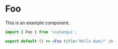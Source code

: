 # Foo

This is an example component.

```jsx
import { Foo } from 'xiutangui';

export default () => <Foo title="Hello dumi!" />
```
